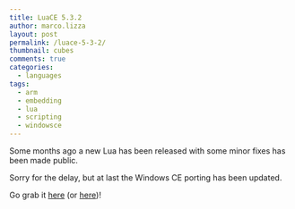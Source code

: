 ```yaml
---
title: LuaCE 5.3.2
author: marco.lizza
layout: post
permalink: /luace-5-3-2/
thumbnail: cubes
comments: true
categories:
  - languages
tags:
  - arm
  - embedding
  - lua
  - scripting
  - windowsce
---
```

Some months ago a new Lua has been released with some minor fixes has been made public.

Sorry for the delay, but at last the Windows CE porting has been updated.

Go grab it [here][1] (or [here][2])!

 [1]: https://luace.codeplex.com/releases "CodePlex"
 [2]: https://github.com/MarcoLizza/luace "GitHub"